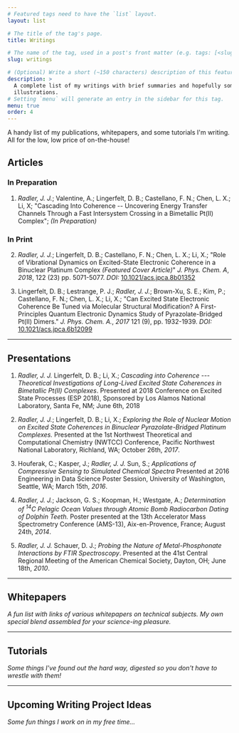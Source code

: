 ```yaml
---
# Featured tags need to have the `list` layout.
layout: list

# The title of the tag's page.
title: Writings

# The name of the tag, used in a post's front matter (e.g. tags: [<slug>]).
slug: writings

# (Optional) Write a short (~150 characters) description of this featured tag.
description: >
  A complete list of my writings with brief summaries and hopefully some
  illustrations.
# Setting `menu` will generate an entry in the sidebar for this tag.
menu: true
order: 4
---
```

A handy list of my publications, whitepapers, and some tutorials I'm writing. All
for the low, low price of on-the-house!
## Articles
### In Preparation
1. *Radler, J. J.*; Valentine, A.; Lingerfelt, D. B.; Castellano, F. N.; Chen, L. X.; Li, X;
"Cascading Into Coherence -- Uncovering Energy Transfer Channels Through a Fast Intersystem Crossing in a Bimetallic Pt(II) Complex"; _(In Preparation)_

### In Print
2. *Radler, J. J.*; Lingerfelt, D. B.; Castellano, F. N.; Chen, L. X.; Li, X.;
"Role of Vibrational Dynamics on Excited-State Electronic Coherence in a Binuclear Platinum Complex *(Featured Cover Article)*"
_J. Phys. Chem. A_, *2018*, 122 (23) pp. 5071-5077.
*DOI:*  [10.1021/acs.jpca.8b01352][firstauthor-doi]

3. Lingerfelt, D. B.; Lestrange, P. J.; *Radler, J. J.*; Brown-Xu, S. E.; Kim, P.; Castellano, F. N.; Chen, L. X.; Li, X.;
"Can Excited State Electronic Coherence Be Tuned via Molecular Structural Modification? A First-Principles Quantum Electronic Dynamics Study of Pyrazolate-Bridged Pt(II) Dimers."
_J. Phys. Chem. A._, *2017* 121 (9), pp. 1932-1939.
*DOI:*  [10.1021/acs.jpca.6b12099][thirdauthor-doi]

---
## Presentations
1. *Radler, J. J.* Lingerfelt, D. B.; Li, X.; _Cascading into Coherence --- Theoretical Investigations of Long-Lived Excited State Coherences in Bimetallic Pt(II) Complexes_. Presented at 2018 Conference on Excited State Processes (ESP 2018), Sponsored by Los Alamos National Laboratory, Santa Fe, NM; June 6th, 2018

2. *Radler, J. J.*; Lingerfelt, D. B.; Li, X.; _Exploring the Role of Nuclear Motion on Excited State Coherences in Binuclear Pyrazolate-Bridged Platinum Complexes._ Presented at the 1st Northwest Theoretical and Computational Chemistry (NWTCC) Conference, Pacific Northwest National Laboratory, Richland, WA; October 26th, *2017*.

3. Houferak, C.; Kasper, J.; *Radler, J. J.* Sun, S.; _Applications of Compressive Sensing to Simulated Chemical Spectra_ Presented at 2016 Engineering in Data Science Poster Session, University of Washington, Seattle, WA; March 15th, *2016*.

4. *Radler, J. J.*; Jackson, G. S.; Koopman, H.; Westgate, A.; _Determination of $^14$C Pelagic Ocean Values through Atomic Bomb Radiocarbon Dating of Dolphin Teeth._ Poster presented at the 13th Accelerator Mass Spectrometry Conference (AMS-13), Aix-en-Provence, France; August 24th, *2014*.

5. *Radler, J. J.* Schauer, D. J.; _Probing the Nature of Metal-Phosphonate Interactions by FTIR Spectroscopy_. Presented at the 41st Central Regional Meeting of the American Chemical Society, Dayton, OH; June 18th, *2010*.

---
## Whitepapers
_A fun list with links of various whitepapers on technical subjects. My own special blend
assembled for your science-ing pleasure._

---
## Tutorials
_Some things I've found out the hard way, digested so you don't have to wrestle with them!_

---
## Upcoming Writing Project Ideas
_Some fun things I work on in my free time..._

[firstauthor-doi]: https://pubs.acs.org/doi/10.1021/acs.jpca.8b01352 "10.1021/acs.jpca.8b01352"
[thirdauthor-doi]: https://pubs.acs.org/doi/10.1021/acs.jpca.6b12099 "10.1021/acs.jpca.6b12099"
